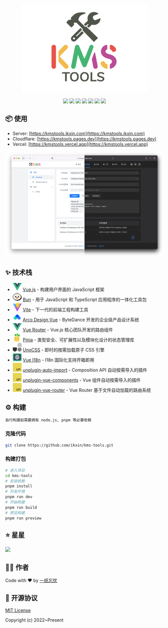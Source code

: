 <p align="center"><img width="400" src="src/assets/images/readme-logo.svg" /></p>

<p align="center">
<a href="https://github.com/ikxin/kms-tools/releases"><img src="https://badgen.net/github/release/ikxin/kms-tools" /></a>
<a href="https://github.com/ikxin/kms-tools/stargazers"><img src="https://badgen.net/github/stars/ikxin/kms-tools" /></a>
<a href="https://github.com/ikxin/kms-tools/network/members"><img src="https://badgen.net/github/forks/ikxin/kms-tools" /></a>
<a href="https://github.com/ikxin/kms-tools/commits"><img src="https://badgen.net/github/commits/ikxin/kms-tools" /></a>
<a href="https://github.com/ikxin/kms-tools/issues"><img src="https://badgen.net/github/issues/ikxin/kms-tools" /></a>
<a href="https://github.com/ikxin/kms-tools/watchers"><img src="https://badgen.net/github/watchers/ikxin/kms-tools" /></a>
<a href="https://github.com/ikxin/kms-tools/blob/master/LICENSE"><img src="https://badgen.net/github/license/ikxin/kms-tools" /></a>
</p>

## 📦 使用

- Server: [https://kmstools.ikxin.com](https://kmstools.ikxin.com)
- Cloudflare: [https://kmstools.pages.dev](https://kmstools.pages.dev)
- Vercel: [https://kmstools.vercel.app](https://kmstools.vercel.app)

![](src/assets/images/preview.png)

## ✨ 技术栈

- <img src="src/assets/icons/logos/vue.svg" /> [Vue.js](https://github.com/vuejs/core) - 构建用户界面的 JavaScript 框架
- <img src="src/assets/icons/logos/bun.svg" /> [Bun](https://github.com/oven-sh/bun) - 用于 JavaScript 和 TypeScript 应用程序的一体化工具包
- <img src="src/assets/icons/logos/vite.svg" /> [Vite](https://github.com/vitejs/vite) - 下一代的前端工程构建工具
- <img src="src/assets/icons/logos/arco.svg" /> [Arco Design Vue](https://github.com/arco-design/arco-design-vue) - ByteDance 开发的企业级产品设计系统
- <img src="src/assets/icons/logos/vue-router.svg" /> [Vue Router](https://github.com/vuejs/vue-router) - Vue.js 核心团队开发的路由组件
- <img src="src/assets/icons/logos/pinia.svg" /> [Pinia](https://github.com/unocss/unocss) - 类型安全、可扩展性以及模块化设计的状态管理库
- <img src="src/assets/icons/logos/unocss.svg" /> [UnoCSS](https://github.com/unocss/unocss) - 即时的按需加载原子 CSS 引擎
- <img src="src/assets/icons/logos/vue-i18n.svg" /> [Vue I18n](https://github.com/intlify/vue-i18n-next) - I18n 国际化支持开箱即用
- <img src="src/assets/icons/logos/unjs.svg" /> [unplugin-auto-import](https://github.com/antfu/unplugin-auto-import) - Composition API 自动按需导入的插件
- <img src="src/assets/icons/logos/unjs.svg" /> [unplugin-vue-components](https://github.com/antfu/unplugin-vue-components) - Vue 组件自动按需导入的插件
- <img src="src/assets/icons/logos/unjs.svg" /> [unplugin-vue-router](https://github.com/posva/unplugin-vue-router) - Vue Router 基于文件自动加载的路由系统

## ⚙️ 构建

```
自行构建前需要拥有 node.js, pnpm 等必要依赖
```

### 克隆代码

```bash
git clone https://github.com/ikxin/kms-tools.git
```

### 构建打包

```bash
# 进入项目
cd kms-tools
# 安装依赖
pnpm install
# 开发环境
pnpm run dev
# 开始构建
pnpm run build
# 预览构建
pnpm run preview
```

## ⭐ 星星

<img src="https://starchart.cc/ikxin/kms-tools.svg" />

## 🧑‍💻 作者

Code with ❤️ by [一纸忘忧](https://www.ikxin.com '一纸忘忧')

## 📜 开源协议

[MIT License](./LICENSE 'MIT License')

Copyright (c) 2022~Present
